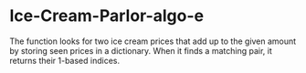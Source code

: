 # Ice-Cream-Parlor-algo-e
The function looks for two ice cream prices that add up to the given amount by storing seen prices in a dictionary. When it finds a matching pair, it returns their 1-based indices.
